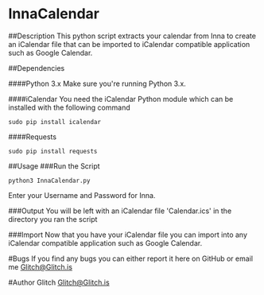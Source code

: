 InnaCalendar
============

##Description
This python script extracts your calendar from Inna to create an iCalendar file that can be imported to iCalendar compatible application such as Google Calendar.

##Dependencies

####Python 3.x
Make sure you're running Python 3.x.

####iCalendar
You need the iCalendar Python module which can be installed with the following command
```
sudo pip install icalendar
```
####Requests
```
sudo pip install requests
```

##Usage
###Run the Script
```
python3 InnaCalendar.py
```
Enter your Username and Password for Inna.

###Output
You will be left with an iCalendar file 'Calendar.ics' in the directory you ran the script

###Import
Now that you have your iCalendar file you can import into any iCalendar compatible application such as Google Calendar.

#Bugs
If you find any bugs you can either report it here on GitHub or email me <Glitch@Glitch.is>

#Author
Glitch <Glitch@Glitch.is>
